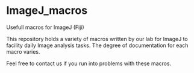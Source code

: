 # ImageJ_macros
Usefull macros for ImageJ (Fiji)

This repository holds a variety of macros written by our lab for ImageJ to facility daily Image analysis tasks. The degree of documentation for each macro varies. 

Feel free to contact us if you run into problems with these macros. 

